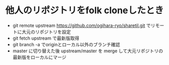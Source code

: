 # 他人のリポジトリをfolk cloneしたとき

- git remote upstream https://github.com/ogihara-ryo/sharetil.git でリモートに大元のリポジトリを設定
- git fetch upstream で最新版取得
- git branch -a でoriginとローカル以外のブランチ確認
- master に切り替えた後 upstream/master を merge して大元リポジトリの最新版をローカルにマージ
